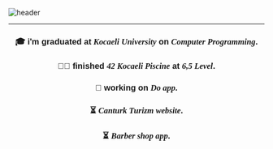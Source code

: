 ![header](https://capsule-render.vercel.app/api?type=waving&color=0:4a4e69,100:8d99ae&text=Hi,%20I%27m%20Talib!%20%F0%9F%91%8B&animation=scaleIn&height=200&&fontSize=24&fontAlignY=40&fontAlign=50&fontColor=FFFFFF)
<hr>
<div style="text-align: center; font-family: helvetica ;"> 

<h3> 🎓 i'm graduated at<i style="font-family: Andalé Mono;"> Kocaeli University</i> on <i style="font-family: Andalé Mono;"> Computer Programming</i>.</h3>
<h3> 👨‍💻 finished <i style="font-family: Andalé Mono;">42 Kocaeli Piscine</i> at <i style="font-family: Andalé Mono;">6,5 Level</i>.</h3>
<h3> 🔧 working on <i style="font-family: Andalé Mono;">Do app</i>.</h3>
<h3> ⏳ <i style="font-family: Andalé Mono;">Canturk Turizm website</i>.</h3>
<h3> ⏳ <i style="font-family: Andalé Mono;">Barber shop app</i>.</h3>
</div>
